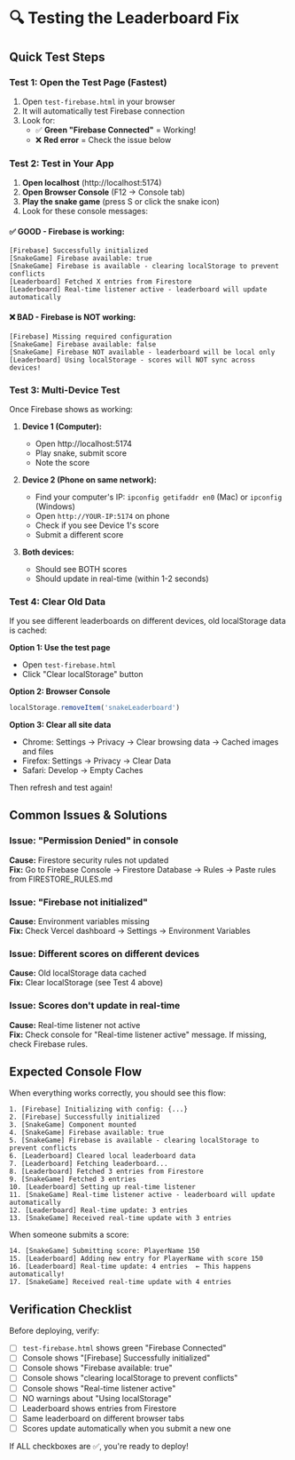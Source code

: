 # 🔍 Testing the Leaderboard Fix

## Quick Test Steps

### Test 1: Open the Test Page (Fastest)

1. Open `test-firebase.html` in your browser
2. It will automatically test Firebase connection
3. Look for:
   - ✅ **Green "Firebase Connected"** = Working!
   - ❌ **Red error** = Check the issue below

### Test 2: Test in Your App

1. **Open localhost** (http://localhost:5174)
2. **Open Browser Console** (F12 → Console tab)
3. **Play the snake game** (press S or click the snake icon)
4. Look for these console messages:

#### ✅ GOOD - Firebase is working:
```
[Firebase] Successfully initialized
[SnakeGame] Firebase available: true
[SnakeGame] Firebase is available - clearing localStorage to prevent conflicts
[Leaderboard] Fetched X entries from Firestore
[Leaderboard] Real-time listener active - leaderboard will update automatically
```

#### ❌ BAD - Firebase is NOT working:
```
[Firebase] Missing required configuration
[SnakeGame] Firebase available: false
[SnakeGame] Firebase NOT available - leaderboard will be local only
[Leaderboard] Using localStorage - scores will NOT sync across devices!
```

### Test 3: Multi-Device Test

Once Firebase shows as working:

1. **Device 1 (Computer):**
   - Open http://localhost:5174
   - Play snake, submit score
   - Note the score

2. **Device 2 (Phone on same network):**
   - Find your computer's IP: `ipconfig getifaddr en0` (Mac) or `ipconfig` (Windows)
   - Open `http://YOUR-IP:5174` on phone
   - Check if you see Device 1's score
   - Submit a different score

3. **Both devices:**
   - Should see BOTH scores
   - Should update in real-time (within 1-2 seconds)

### Test 4: Clear Old Data

If you see different leaderboards on different devices, old localStorage data is cached:

**Option 1: Use the test page**
- Open `test-firebase.html`
- Click "Clear localStorage" button

**Option 2: Browser Console**
```javascript
localStorage.removeItem('snakeLeaderboard')
```

**Option 3: Clear all site data**
- Chrome: Settings → Privacy → Clear browsing data → Cached images and files
- Firefox: Settings → Privacy → Clear Data
- Safari: Develop → Empty Caches

Then refresh and test again!

## Common Issues & Solutions

### Issue: "Permission Denied" in console
**Cause:** Firestore security rules not updated  
**Fix:** Go to Firebase Console → Firestore Database → Rules → Paste rules from FIRESTORE_RULES.md

### Issue: "Firebase not initialized" 
**Cause:** Environment variables missing  
**Fix:** Check Vercel dashboard → Settings → Environment Variables

### Issue: Different scores on different devices
**Cause:** Old localStorage data cached  
**Fix:** Clear localStorage (see Test 4 above)

### Issue: Scores don't update in real-time
**Cause:** Real-time listener not active  
**Fix:** Check console for "Real-time listener active" message. If missing, check Firebase rules.

## Expected Console Flow

When everything works correctly, you should see this flow:

```
1. [Firebase] Initializing with config: {...}
2. [Firebase] Successfully initialized
3. [SnakeGame] Component mounted
4. [SnakeGame] Firebase available: true
5. [SnakeGame] Firebase is available - clearing localStorage to prevent conflicts
6. [Leaderboard] Cleared local leaderboard data
7. [Leaderboard] Fetching leaderboard...
8. [Leaderboard] Fetched 3 entries from Firestore
9. [SnakeGame] Fetched 3 entries
10. [Leaderboard] Setting up real-time listener
11. [SnakeGame] Real-time listener active - leaderboard will update automatically
12. [Leaderboard] Real-time update: 3 entries
13. [SnakeGame] Received real-time update with 3 entries
```

When someone submits a score:
```
14. [SnakeGame] Submitting score: PlayerName 150
15. [Leaderboard] Adding new entry for PlayerName with score 150
16. [Leaderboard] Real-time update: 4 entries  ← This happens automatically!
17. [SnakeGame] Received real-time update with 4 entries
```

## Verification Checklist

Before deploying, verify:

- [ ] `test-firebase.html` shows green "Firebase Connected"
- [ ] Console shows "[Firebase] Successfully initialized"
- [ ] Console shows "Firebase available: true"
- [ ] Console shows "clearing localStorage to prevent conflicts"
- [ ] Console shows "Real-time listener active"
- [ ] NO warnings about "Using localStorage"
- [ ] Leaderboard shows entries from Firestore
- [ ] Same leaderboard on different browser tabs
- [ ] Scores update automatically when you submit a new one

If ALL checkboxes are ✅, you're ready to deploy!
